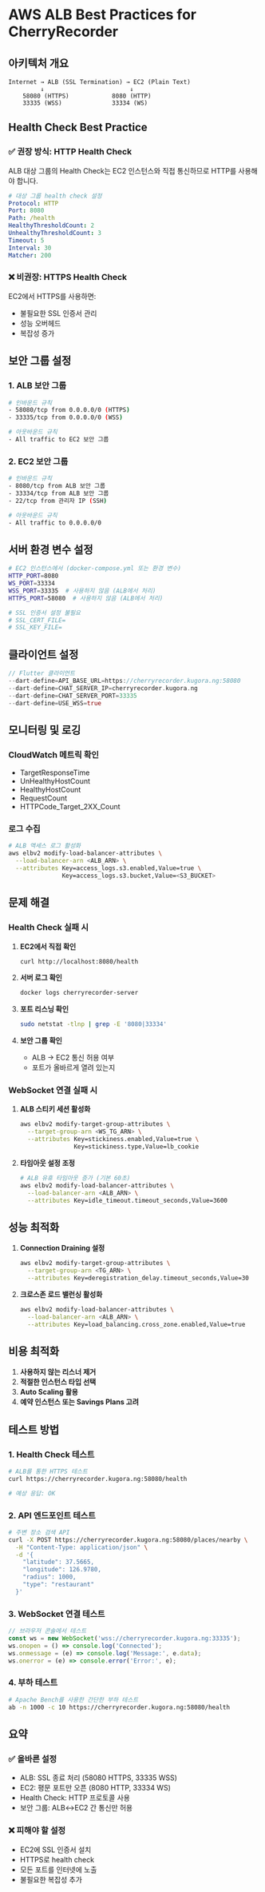 # AWS ALB Best Practices for CherryRecorder

## 아키텍처 개요

```
Internet → ALB (SSL Termination) → EC2 (Plain Text)
         ↓                        ↓
    58080 (HTTPS)            8080 (HTTP)
    33335 (WSS)              33334 (WS)
```

## Health Check Best Practice

### ✅ 권장 방식: HTTP Health Check

ALB 대상 그룹의 Health Check는 EC2 인스턴스와 직접 통신하므로 HTTP를 사용해야 합니다.

```yaml
# 대상 그룹 health check 설정
Protocol: HTTP
Port: 8080
Path: /health
HealthyThresholdCount: 2
UnhealthyThresholdCount: 3
Timeout: 5
Interval: 30
Matcher: 200
```

### ❌ 비권장: HTTPS Health Check

EC2에서 HTTPS를 사용하면:
- 불필요한 SSL 인증서 관리
- 성능 오버헤드
- 복잡성 증가

## 보안 그룹 설정

### 1. ALB 보안 그룹

```bash
# 인바운드 규칙
- 58080/tcp from 0.0.0.0/0 (HTTPS)
- 33335/tcp from 0.0.0.0/0 (WSS)

# 아웃바운드 규칙
- All traffic to EC2 보안 그룹
```

### 2. EC2 보안 그룹

```bash
# 인바운드 규칙
- 8080/tcp from ALB 보안 그룹
- 33334/tcp from ALB 보안 그룹
- 22/tcp from 관리자 IP (SSH)

# 아웃바운드 규칙
- All traffic to 0.0.0.0/0
```

## 서버 환경 변수 설정

```bash
# EC2 인스턴스에서 (docker-compose.yml 또는 환경 변수)
HTTP_PORT=8080
WS_PORT=33334
WSS_PORT=33335  # 사용하지 않음 (ALB에서 처리)
HTTPS_PORT=58080  # 사용하지 않음 (ALB에서 처리)

# SSL 인증서 설정 불필요
# SSL_CERT_FILE=
# SSL_KEY_FILE=
```

## 클라이언트 설정

```dart
// Flutter 클라이언트
--dart-define=API_BASE_URL=https://cherryrecorder.kugora.ng:58080
--dart-define=CHAT_SERVER_IP=cherryrecorder.kugora.ng
--dart-define=CHAT_SERVER_PORT=33335
--dart-define=USE_WSS=true
```

## 모니터링 및 로깅

### CloudWatch 메트릭 확인
- TargetResponseTime
- UnHealthyHostCount
- HealthyHostCount
- RequestCount
- HTTPCode_Target_2XX_Count

### 로그 수집
```bash
# ALB 액세스 로그 활성화
aws elbv2 modify-load-balancer-attributes \
  --load-balancer-arn <ALB_ARN> \
  --attributes Key=access_logs.s3.enabled,Value=true \
               Key=access_logs.s3.bucket,Value=<S3_BUCKET>
```

## 문제 해결

### Health Check 실패 시

1. **EC2에서 직접 확인**
   ```bash
   curl http://localhost:8080/health
   ```

2. **서버 로그 확인**
   ```bash
   docker logs cherryrecorder-server
   ```

3. **포트 리스닝 확인**
   ```bash
   sudo netstat -tlnp | grep -E '8080|33334'
   ```

4. **보안 그룹 확인**
   - ALB → EC2 통신 허용 여부
   - 포트가 올바르게 열려 있는지

### WebSocket 연결 실패 시

1. **ALB 스티키 세션 활성화**
   ```bash
   aws elbv2 modify-target-group-attributes \
     --target-group-arn <WS_TG_ARN> \
     --attributes Key=stickiness.enabled,Value=true \
                  Key=stickiness.type,Value=lb_cookie
   ```

2. **타임아웃 설정 조정**
   ```bash
   # ALB 유휴 타임아웃 증가 (기본 60초)
   aws elbv2 modify-load-balancer-attributes \
     --load-balancer-arn <ALB_ARN> \
     --attributes Key=idle_timeout.timeout_seconds,Value=3600
   ```

## 성능 최적화

1. **Connection Draining 설정**
   ```bash
   aws elbv2 modify-target-group-attributes \
     --target-group-arn <TG_ARN> \
     --attributes Key=deregistration_delay.timeout_seconds,Value=30
   ```

2. **크로스존 로드 밸런싱 활성화**
   ```bash
   aws elbv2 modify-load-balancer-attributes \
     --load-balancer-arn <ALB_ARN> \
     --attributes Key=load_balancing.cross_zone.enabled,Value=true
   ```

## 비용 최적화

1. **사용하지 않는 리스너 제거**
2. **적절한 인스턴스 타입 선택**
3. **Auto Scaling 활용**
4. **예약 인스턴스 또는 Savings Plans 고려**

## 테스트 방법

### 1. Health Check 테스트

```bash
# ALB를 통한 HTTPS 테스트
curl https://cherryrecorder.kugora.ng:58080/health

# 예상 응답: OK
```

### 2. API 엔드포인트 테스트

```bash
# 주변 장소 검색 API
curl -X POST https://cherryrecorder.kugora.ng:58080/places/nearby \
  -H "Content-Type: application/json" \
  -d '{
    "latitude": 37.5665,
    "longitude": 126.9780,
    "radius": 1000,
    "type": "restaurant"
  }'
```

### 3. WebSocket 연결 테스트

```javascript
// 브라우저 콘솔에서 테스트
const ws = new WebSocket('wss://cherryrecorder.kugora.ng:33335');
ws.onopen = () => console.log('Connected');
ws.onmessage = (e) => console.log('Message:', e.data);
ws.onerror = (e) => console.error('Error:', e);
```

### 4. 부하 테스트

```bash
# Apache Bench를 사용한 간단한 부하 테스트
ab -n 1000 -c 10 https://cherryrecorder.kugora.ng:58080/health
```

## 요약

### ✅ 올바른 설정
- ALB: SSL 종료 처리 (58080 HTTPS, 33335 WSS)
- EC2: 평문 포트만 오픈 (8080 HTTP, 33334 WS)
- Health Check: HTTP 프로토콜 사용
- 보안 그룹: ALB↔EC2 간 통신만 허용

### ❌ 피해야 할 설정
- EC2에 SSL 인증서 설치
- HTTPS로 health check
- 모든 포트를 인터넷에 노출
- 불필요한 복잡성 추가